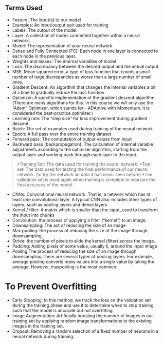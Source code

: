 
## Terms Used

- Feature: The input(s) to our model
- Examples: An input/output pair used for training
- Labels: The output of the model
- Layer: A collection of nodes connected together within a neural network.
- Model: The representation of your neural network
- Dense and Fully Connected (FC): Each node in one layer is connected to each node in the previous layer.
- Weights and biases: The internal variables of model
- Loss: The discrepancy between the desired output and the actual output
- MSE: Mean squared error, a type of loss function that counts a small number of large discrepancies as worse than a large number of small ones.
- Gradient Descent: An algorithm that changes the internal variables a bit at a time to gradually reduce the loss function.
- Optimizer: A specific implementation of the gradient descent algorithm. (There are many algorithms for this. In this course we will only use the “Adam” Optimizer, which stands for - ADAptive with Momentum. It is considered the best-practice optimizer.)
- Learning rate: The “step size” for loss improvement during gradient descent.
- Batch: The set of examples used during training of the neural network
- Epoch: A full pass over the entire training dataset
- Forward pass: The computation of output values from input
- Backward pass (backpropagation): The calculation of internal variable adjustments according to the optimizer algorithm, starting from the output layer and working back through each layer to the input.
>  *Training Set: The data used for training the neural network.
>  *Test set: The data used for testing the final performance of our neural network. (to try the network on data it has never seen before)
>  *The validation set is used again when training is complete to measure the final accuracy of the model.

- CNNs: Convolutional neural network. That is, a network which has at least one convolutional layer. A typical CNN also includes other types of layers, such as pooling layers and dense layers
- Kernel / filter: A matrix which is smaller than the input, used to transform the input into chunks
- Convolution: the process of applying a filter (“kernel”) to an image. 
- Downsampling: The act of reducing the size of an image
-  Max pooling: the process of reducing the size of the image through downsampling.
-  Stride: the number of pixels to slide the kernel (filter) across the image.
- Padding: Adding pixels of some value, usually 0, around the input image
- Pooling The process of reducing the size of an image through downsampling.There are several types of pooling layers. For example, average pooling converts many values into a single value by taking the average. However, maxpooling is the most common.

# To Prevent Overfitting
- Early Stopping: In this method, we track the loss on the validation set during the training phase and use it to determine when to stop training such that the model is accurate but not overfitting.
- Image Augmentation: Artificially boosting the number of images in our training set by applying random image transformations to the existing images in the training set.
- Dropout: Removing a random selection of a fixed number of neurons in a neural network during training.


